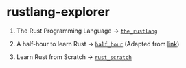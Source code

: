 # rustlang-explorer
1. The Rust Programming Language -> [`the_rustlang`](https://github.com/augustine0890/rustlang-explorer/blob/master/the_rustlang/README.md)

2. A half-hour to learn Rust -> [`half_hour`](https://github.com/augustine0890/rustlang-explorer/tree/master/half_hour) (Adapted from [link](https://fasterthanli.me/articles/a-half-hour-to-learn-rust))

3. Learn Rust from Scratch -> [`rust_scratch`]()